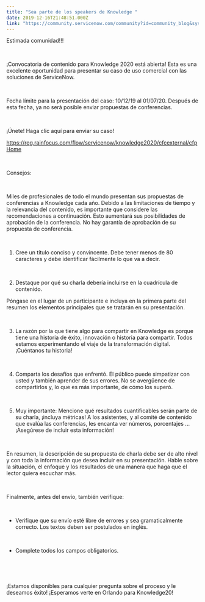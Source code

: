 ```yaml
---
title: "Sea parte de los speakers de Knowledge "
date: 2019-12-16T21:48:51.000Z
link: "https://community.servicenow.com/community?id=community_blog&sys_id=5381a04d1b718810a59033f2cd4bcbaf"
---
```

<p>Estimada comunidad!!!</p>
<p> </p>
<p>¡Convocatoria de contenido para Knowledge 2020 está abierta! Esta es una excelente oportunidad para presentar su caso de uso comercial con las soluciones de ServiceNow.</p>
<p> </p>
<p>Fecha límite para la presentación del caso: 10/12/19 al 01/07/20. Después de esta fecha, ya no será posible enviar propuestas de conferencias.</p>
<p> </p>
<p>¡Únete! Haga clic aquí para enviar su caso!</p>
<p><a href="https://reg.rainfocus.com/flow/servicenow/knowledge2020/cfcexternal/cfpHome" rel="nofollow">https://reg.rainfocus.com/flow/servicenow/knowledge2020/cfcexternal/cfpHome</a>  </p>
<p> </p>
<p>Consejos:</p>
<p> </p>
<p>Miles de profesionales de todo el mundo presentan sus propuestas de conferencias a Knowledge cada año. Debido a las limitaciones de tiempo y la relevancia del contenido, es importante que considere las recomendaciones a continuación. Esto aumentará sus posibilidades de aprobación de la conferencia. No hay garantía de aprobación de su propuesta de conferencia.</p>
<p> </p>
<ol><li>Cree un título conciso y convincente. Debe tener menos de 80 caracteres y debe identificar fácilmente lo que va a decir.</li></ol>
<p> </p>
<ol start="2"><li>Destaque por qué su charla debería incluirse en la cuadrícula de contenido.</li></ol>
<p>Póngase en el lugar de un participante e incluya en la primera parte del resumen los elementos principales que se tratarán en su presentación.</p>
<p> </p>
<ol start="3"><li>La razón por la que tiene algo para compartir en Knowledge es porque tiene una historia de éxito, innovación o historia para compartir. Todos estamos experimentando el viaje de la transformación digital. ¡Cuéntanos tu historia!</li></ol>
<p> </p>
<ol start="4"><li>Comparta los desafíos que enfrentó. El público puede simpatizar con usted y también aprender de sus errores. No se avergüence de compartirlos y, lo que es más importante, de cómo los superó.</li></ol>
<p> </p>
<ol start="5"><li>Muy importante: Mencione qué resultados cuantificables serán parte de su charla, ¡incluya métricas! A los asistentes, y al comité de contenido que evalúa las conferencias, les encanta ver números, porcentajes ... ¡Asegúrese de incluir esta información!</li></ol>
<p> </p>
<p>En resumen, la descripción de su propuesta de charla debe ser de alto nivel y con toda la información que desea incluir en su presentación. Hable sobre la situación, el enfoque y los resultados de una manera que haga que el lector quiera escuchar más.</p>
<p> </p>
<p>Finalmente, antes del envío, también verifique:</p>
<p> </p>
<ul><li>Verifique que su envío esté libre de errores y sea gramaticalmente correcto. Los textos deben ser postulados en inglés.</li></ul>
<p> </p>
<ul><li>Complete todos los campos obligatorios.</li></ul>
<p> </p>
<p> </p>
<p>¡Estamos disponibles para cualquier pregunta sobre el proceso y le deseamos éxito! ¡Esperamos verte en Orlando para Knowledge20!</p>